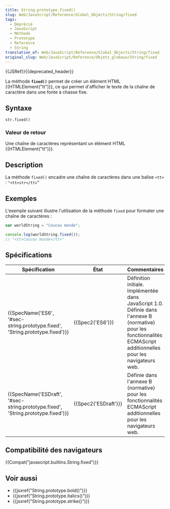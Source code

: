 ```yaml
---
title: String.prototype.fixed()
slug: Web/JavaScript/Reference/Global_Objects/String/fixed
tags:
  - Déprécié
  - JavaScript
  - Méthode
  - Prototype
  - Reference
  - String
translation_of: Web/JavaScript/Reference/Global_Objects/String/fixed
original_slug: Web/JavaScript/Reference/Objets_globaux/String/fixed
---
```

{{JSRef}}{{deprecated_header}}

La méthode **`fixed()`** permet de créer un élément HTML {{HTMLElement("tt")}}, ce qui permet d'afficher le texte de la chaîne de caractère dans une fonte à chasse fixe.

## Syntaxe

    str.fixed()

### Valeur de retour

Une chaîne de caractères représentant un élément HTML {{HTMLElement("tt")}}.

## Description

La méthode `fixed()` encadre une chaîne de caractères dans une balise `<tt>` :
`"<tt>str</tt>`"

## Exemples

L'exemple suivant illustre l'utilisation de la méthode `fixed` pour formater une chaîne de caractères :

```js
var worldString = "Coucou monde";

console.log(worldString.fixed());
// "<tt>Coucou monde</tt>"
```

## Spécifications

| Spécification                                                                                                | État                         | Commentaires                                                                                                                                                           |
| ------------------------------------------------------------------------------------------------------------ | ---------------------------- | ---------------------------------------------------------------------------------------------------------------------------------------------------------------------- |
| {{SpecName('ES6', '#sec-string.prototype.fixed', 'String.prototype.fixed')}}         | {{Spec2('ES6')}}         | Définition initiale. Implémentée dans JavaScript 1.0. Définie dans l'annexe B (normative) pour les fonctionnalités ECMAScript additionnelles pour les navigateurs web. |
| {{SpecName('ESDraft', '#sec-string.prototype.fixed', 'String.prototype.fixed')}} | {{Spec2('ESDraft')}} | Définie dans l'annexe B (normative) pour les fonctionnalités ECMAScript additionnelles pour les navigateurs web.                                                       |

## Compatibilité des navigateurs

{{Compat("javascript.builtins.String.fixed")}}

## Voir aussi

- {{jsxref("String.prototype.bold()")}}
- {{jsxref("String.prototype.italics()")}}
- {{jsxref("String.prototype.strike()")}}
